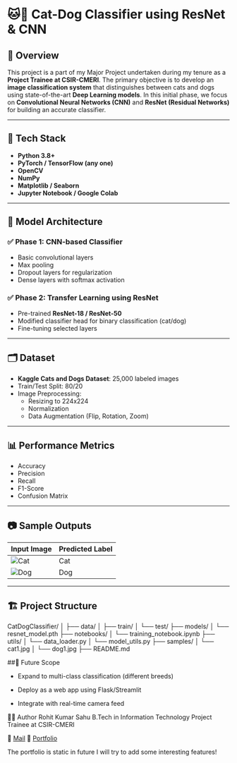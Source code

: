 # 🐱🐶 Cat-Dog Classifier using ResNet & CNN

## 📌 Overview

This project is a part of my Major Project undertaken during my tenure as a **Project Trainee at CSIR-CMERI**. The primary objective is to develop an **image classification system** that distinguishes between cats and dogs using state-of-the-art **Deep Learning models**. In this initial phase, we focus on **Convolutional Neural Networks (CNN)** and **ResNet (Residual Networks)** for building an accurate classifier.

---

## 🚀 Tech Stack

- **Python 3.8+**
- **PyTorch / TensorFlow (any one)**
- **OpenCV**
- **NumPy**
- **Matplotlib / Seaborn**
- **Jupyter Notebook / Google Colab**

---

## 🧠 Model Architecture

### ✅ Phase 1: CNN-based Classifier
- Basic convolutional layers
- Max pooling
- Dropout layers for regularization
- Dense layers with softmax activation

### ✅ Phase 2: Transfer Learning using ResNet
- Pre-trained **ResNet-18 / ResNet-50**
- Modified classifier head for binary classification (cat/dog)
- Fine-tuning selected layers

---

## 🗂️ Dataset

- **Kaggle Cats and Dogs Dataset**: 25,000 labeled images
- Train/Test Split: 80/20
- Image Preprocessing:
  - Resizing to 224x224
  - Normalization
  - Data Augmentation (Flip, Rotation, Zoom)

---

## 📊 Performance Metrics

- Accuracy
- Precision
- Recall
- F1-Score
- Confusion Matrix

---

## 📷 Sample Outputs

| Input Image | Predicted Label |
|-------------|------------------|
| ![Cat](samples/cat1.jpg) | Cat |
| ![Dog](samples/dog1.jpg) | Dog |

---

## 🏗️ Project Structure

CatDogClassifier/
│
├── data/
│ ├── train/
│ └── test/
├── models/
│ └── resnet_model.pth
├── notebooks/
│ └── training_notebook.ipynb
├── utils/
│ └── data_loader.py
│ └── model_utils.py
├── samples/
│ └── cat1.jpg
│ └── dog1.jpg
├── README.md


##📍 Future Scope
- Expand to multi-class classification (different breeds)

- Deploy as a web app using Flask/Streamlit

- Integrate with real-time camera feed

👨‍💻 Author
Rohit Kumar Sahu
B.Tech in Information Technology
Project Trainee at CSIR-CMERI

📧 [Mail](r.sahu.2k17@gmail.com)
🔗 [Portfolio](https://rk-portfolio-pdio4kpi9-insanexps-projects.vercel.app/)

The portfolio is static in future I will try to add some interesting features! 



